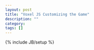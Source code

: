 ```yaml
---
layout: post
title: "Voxel JS Customizing the Game"
description: ""
category: 
tags: []
---
```

{% include JB/setup %}
